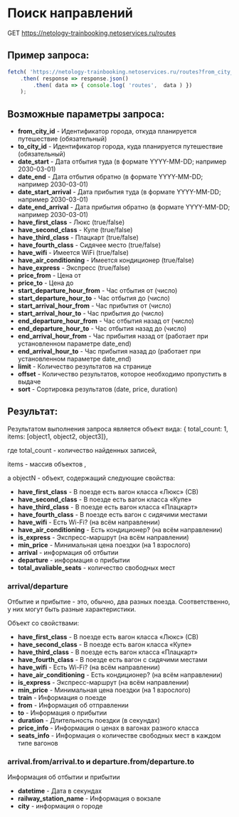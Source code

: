 # Поиск направлений

GET https://netology-trainbooking.netoservices.ru/routes

## Пример запроса:

```javascript
fetch( 'https://netology-trainbooking.netoservices.ru/routes?from_city_id=5b9a2fa7f83e028786ea5672&to_city_id=5b9a2fa8f83e028786ea567b' )
    .then( response => response.json()
        .then( data => { console.log( 'routes',  data ) })
    );
```

## Возможные параметры запроса:

- **from_city_id** - Идентификатор города, откуда планируется путешествие (обязательный)
- **to_city_id** - Идентификатор города, куда планируется путешествие (обязательный)
- **date_start** - Дата отбытия туда (в формате YYYY-MM-DD; например 2030-03-01)
- **date_end** - Дата отбытия обратно (в формате YYYY-MM-DD; например 2030-03-01)
- **date_start_arrival** - Дата прибытия туда (в формате YYYY-MM-DD; например 2030-03-01)
- **date_end_arrival** - Дата прибытия обратно (в формате YYYY-MM-DD; например 2030-03-01)
- **have_first_class** - Люкс (true/false)
- **have_second_class** - Купе (true/false)
- **have_third_class** - Плацкарт (true/false)
- **have_fourth_class** - Сидячее место (true/false)
- **have_wifi** - Имеется WiFi (true/false)
- **have_air_conditioning** - Имеется кондиционер (true/false)
- **have_express** - Экспресс (true/false)
- **price_from** - Цена от
- **price_to** - Цена до
- **start_departure_hour_from** - Час отбытия от (число)
- **start_departure_hour_to** - Час отбытия до (число)
- **start_arrival_hour_from** - Час прибытия от (число)
- **start_arrival_hour_to** - Час прибытия до (число)
- **end_departure_hour_from** - Час отбытия назад от (число)
- **end_departure_hour_to** - Час отбытия назад до (число)
- **end_arrival_hour_from** - Час прибытия назад от (работает при установленном параметре date_end)
- **end_arrival_hour_to** - Час прибытия назад до (работает при установленном параметре date_end)
- **limit** - Количество результатов на странице
- **offset** - Количество результатов, которое необходимо пропустить в выдаче
- **sort** - Сортировка результатов (date, price, duration)

## Результат:

Результатом выполнения запроса является объект вида: { total_count: 1, items: [object1, object2, object3]},

где total_count - количество найденных записей,

items - массив объектов ,

а objectN - объект, содержащий следующие свойства:

- **have_first_class** - В поезде есть вагон класса «Люкс» (СВ)
- **have_second_class** - В поезде есть вагон класса «Купе»
- **have_third_class** - В поезде есть вагон класса «Плацкарт»
- **have_fourth_class** - В поезде есть вагон с сидячими местами
- **have_wifi** - Есть Wi-Fi? (на всём направлении)
- **have_air_conditioning** - Есть кондиционер? (на всём направлении)
- **is_express** - Экспресс-маршрут (на всём направлении)
- **min_price** - Минимальная цена поездки (на 1 взрослого)
- **arrival** - информация об отбытии
- **departure** - информация о прибытии
- **total_avaliable_seats** - количество свободных мест

### arrival/departure

Отбытие и прибытие - это, обычно, два разных поезда. Соответственно, у них могут быть
разные характеристики.

Объект со свойствами:

- **have_first_class** - В поезде есть вагон класса «Люкс» (СВ)
- **have_second_class** - В поезде есть вагон класса «Купе»
- **have_third_class** - В поезде есть вагон класса «Плацкарт»
- **have_fourth_class** - В поезде есть вагон с сидячими местами
- **have_wifi** - Есть Wi-Fi? (на всём направлении)
- **have_air_conditioning** - Есть кондиционер? (на всём направлении)
- **is_express** - Экспресс-маршрут (на всём направлении)
- **min_price** - Минимальная цена поездки (на 1 взрослого)
- **train** - Информация о поезде
- **from** - Информация об отправлении
- **to** - Информация о прибытии
- **duration** - Длительность поездки (в секундах)
- **price_info** - Информация о ценах в вагонах разного класса
- **seats_info** - Информация о количестве свободных мест в каждом типе вагонов

### arrival.from/arrival.to и departure.from/departure.to

Информация об отбытии и прибытии

- **datetime** - Дата в секундах
- **railway_station_name** - Информация о вокзале
- **city** - информация о городе
